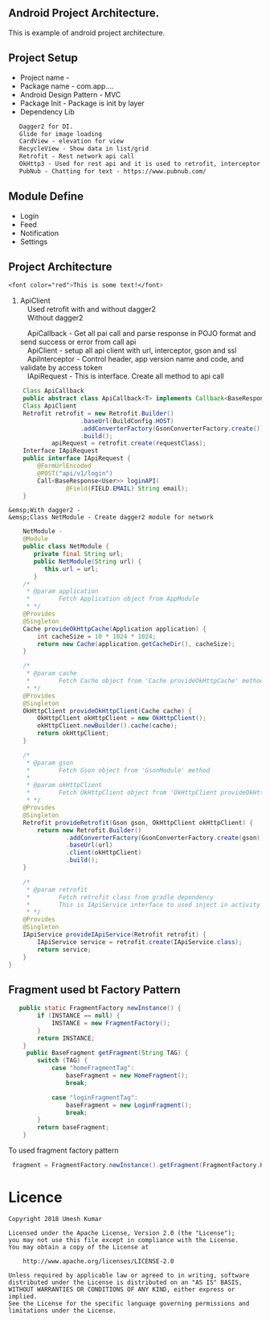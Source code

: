 ## Android Project Architecture.
This is example of android project architecture.

## Project Setup
  * Project name -
  * Package name - com.app....
  * Android Design Pattern - MVC
  * Package Init - Package is init by layer
  * Dependency Lib
```html
   Dagger2 for DI.
   Glide for image loading
   CardView - elevation for view
   RecycleView - Show data in list/grid
   Retrofit - Rest network api call
   OkHttp3 - Used for rest api and it is used to retrofit, interceptor
   PubNub - Chatting for text - https://www.pubnub.com/
```
## Module Define
  * Login
  * Feed
  * Notification
  * Settings

## Project Architecture
```css
<font color="red">This is some text!</font>
```
1. ApiClient<br/>
    &emsp;Used retrofit with and without dagger2<br/>
    &emsp;Without dagger2<br/>

    &emsp;ApiCallback - Get all pai call and parse response in POJO format and send success or error from call api<br/>
    &emsp;ApiClient - setup all api client with url, interceptor, gson and ssl<br/>
    &emsp;ApiInterceptor - Control header, app version name and code, and validate by access token<br/>
    &emsp;IApiRequest - This is interface. Create all method to api call<br/>
```java
    Class ApiCallback
    public abstract class ApiCallback<T> implements Callback<BaseResponse<T>> {... and so on
    Class ApiClient
    Retrofit retrofit = new Retrofit.Builder()
                    .baseUrl(BuildConfig.HOST)
                    .addConverterFactory(GsonConverterFactory.create()).client(okHttpClient)
                    .build();
            apiRequest = retrofit.create(requestClass);
    Interface IApiRequest
    public interface IApiRequest {
        @FormUrlEncoded
        @POST("api/v1/login")
        Call<BaseResponse<User>> loginAPI(
                @Field(FIELD.EMAIL) String email);
    }
```
    &emsp;With dagger2 -
    &emsp;Class NetModule - Create dagger2 module for network
```java
    NetModule -
    @Module
    public class NetModule {
       private final String url;
       public NetModule(String url) {
          this.url = url;
       }
    /*
     * @param application
     *        Fetch Application object from AppModule
     * */
    @Provides
    @Singleton
    Cache provideOkHttpCache(Application application) {
        int cacheSize = 10 * 1024 * 1024;
        return new Cache(application.getCacheDir(), cacheSize);
    }

    /*
     * @param cache
     *        Fetch Cache object from 'Cache provideOkHttpCache' method
     * */
    @Provides
    @Singleton
    OkHttpClient provideOkHttpClient(Cache cache) {
        OkHttpClient okHttpClient = new OkHttpClient();
        okHttpClient.newBuilder().cache(cache);
        return okHttpClient;
    }

    /*
     * @param gson
     *        Fetch Gson object from 'GsonModule' method
     *
     * @param okHttpClient
     *        Fetch OkHttpClient object from 'OkHttpClient provideOkHttpClient' method
     * */
    @Provides
    @Singleton
    Retrofit provideRetrofit(Gson gson, OkHttpClient okHttpClient) {
        return new Retrofit.Builder()
                .addConverterFactory(GsonConverterFactory.create(gson))
                .baseUrl(url)
                .client(okHttpClient)
                .build();
    }

    /*
     * @param retrofit
     *        Fetch retrofit class from gradle dependency
     *        This is IApiService interface to used inject in activity class
     * */
    @Provides
    @Singleton
    IApiService provideIApiService(Retrofit retrofit) {
        IApiService service = retrofit.create(IApiService.class);
        return service;
    }
}
```
## Fragment used bt Factory Pattern
```java
   public static FragmentFactory newInstance() {
        if (INSTANCE == null) {
            INSTANCE = new FragmentFactory();
        }
        return INSTANCE;
    }
     public BaseFragment getFragment(String TAG) {
        switch (TAG) {
            case "homeFragmentTag":
                baseFragment = new HomeFragment();
                break;

            case "loginFragmentTag":
                baseFragment = new LoginFragment();
                break;
        }
        return baseFragment;
    }
```
To used fragment factory pattern
```java
 fragment = FragmentFactory.newInstance().getFragment(FragmentFactory.HOME_FRAGMENT_TAG);
```

# Licence

    Copyright 2018 Umesh Kumar

    Licensed under the Apache License, Version 2.0 (the "License");
    you may not use this file except in compliance with the License.
    You may obtain a copy of the License at

        http://www.apache.org/licenses/LICENSE-2.0

    Unless required by applicable law or agreed to in writing, software
    distributed under the License is distributed on an "AS IS" BASIS,
    WITHOUT WARRANTIES OR CONDITIONS OF ANY KIND, either express or implied.
    See the License for the specific language governing permissions and
    limitations under the License.
          
